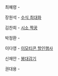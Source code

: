 최혜령 - 

장원석 - [수식 최대화](https://school.programmers.co.kr/learn/courses/30/lessons/67257?language=java)

김찬희 - [시소 짝꿍](https://school.programmers.co.kr/learn/courses/30/lessons/152996)

박정환 - 

이다영 - [이모티콘 할인행사](https://school.programmers.co.kr/learn/courses/30/lessons/150368)

신재안 - [붕대감기](https://school.programmers.co.kr/learn/courses/30/lessons/250137)

권대용 - 
